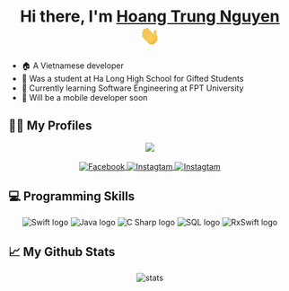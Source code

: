 <h1 align="center">Hi there, I'm <a href="https://www.facebook.com/mrlimfo/" target="_blank">Hoang Trung Nguyen</a> 
  <img src="https://github.com/nguyenht65/nguyenht65/blob/master/images/Hi.gif" height="35" />
</h1>

- :house: A Vietnamese developer
- :leaves: Was a student at Ha Long High School for Gifted Students
- 🌱 Currently learning Software Engineering at FPT University
- :iphone: Will be a mobile developer soon

## :sassy_man: My Profiles
<div align="center">
  
  ![](https://visitor-badge.glitch.me/badge?page_id=nguyenht65.nguyenht65&right_color=red)
  
  <a href="https://www.facebook.com/mrlimfo/">
  <img align="center" alt="Facebook" height="50" width="50" src="https://img.icons8.com/doodle/344/facebook-new.png" />
  </a>
  <a href="https://www.instagram.com/__htn.0605__/">
  <img align="center" alt="Instagtam" height="50" width="50" src="https://img.icons8.com/doodle/344/instagram-new.png" />
  </a>
  <a href="https://www.topcv.vn/xem-cv/UFgKVgRXUg5UVwwHAAMFBFNbVwIDAFBWUgMDAg2e4e">
  <img align="center" alt="Instagtam" height="50" width="50" src="https://img.icons8.com/external-flaticons-lineal-color-flat-icons/344/external-cv-recruitment-agency-flaticons-lineal-color-flat-icons-5.png" />
  </a>
  
</div>

## :computer: Programming Skills 
<div align="center">
  <img src="https://img.icons8.com/doodle/344/swift.png" height="70" width="70" alt="Swift logo" />
  <img src="https://img.icons8.com/dusk/344/java-coffee-cup-logo.png" height="70" width="70" alt="Java logo" />
  <img src="https://img.icons8.com/color/344/c-sharp-logo.png" height="70" width="70" alt="C Sharp logo" />
  <img src="https://img.icons8.com/external-soft-fill-juicy-fish/344/external-sql-servers-and-networks-soft-fill-soft-fill-juicy-fish.png" height="70" width="70" alt="SQL logo" />
   <img src="https://www.mobintouch.com/wp-content/uploads/2018/12/RxSwift.png" height="70" width="70" alt="RxSwift logo" />
</div>

## 📈 My Github Stats
<div align="center">
<img src="https://github-readme-stats.vercel.app/api?username=nguyenht65&show_icons=true&theme=apprentice" alt="stats" />
</div>

